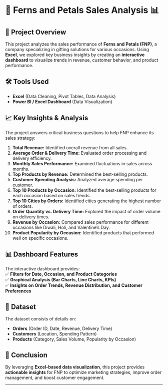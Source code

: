 # 🌿 Ferns and Petals Sales Analysis 📊

## 📌 Project Overview  
This project analyzes the sales performance of **Ferns and Petals (FNP)**, a company specializing in gifting solutions for various occasions. Using **Excel**, we explored key business insights by creating an **interactive dashboard** to visualize trends in revenue, customer behavior, and product performance.

## 🛠 Tools Used  
- **Excel** (Data Cleaning, Pivot Tables, Data Analysis)  
- **Power BI / Excel Dashboard** (Data Visualization)  

## 📈 Key Insights & Analysis  
The project answers critical business questions to help FNP enhance its sales strategy:  

1. **Total Revenue:** Identified overall revenue from all sales.  
2. **Average Order & Delivery Time:** Evaluated order processing and delivery efficiency.  
3. **Monthly Sales Performance:** Examined fluctuations in sales across months.  
4. **Top Products by Revenue:** Determined the best-selling products.  
5. **Customer Spending Analysis:** Analyzed average spending per customer.  
6. **Top 10 Products by Occasion:** Identified the best-selling products for each occasion based on sales trends.  
7. **Top 10 Cities by Orders:** Identified cities generating the highest number of orders.  
8. **Order Quantity vs. Delivery Time:** Explored the impact of order volume on delivery times.  
9. **Revenue by Occasion:** Compared sales performance for different occasions like Diwali, Holi, and Valentine’s Day.  
10. **Product Popularity by Occasion:** Identified products that performed well on specific occasions.  

## 📊 Dashboard Features  
The interactive dashboard provides:  
✅ **Filters for Date, Occasion, and Product Categories**  
✅ **Graphical Analysis (Bar Charts, Line Charts, KPIs)**  
✅ **Insights on Order Trends, Revenue Distribution, and Customer Preferences**  

## 📂 Dataset  
The dataset consists of details on:  
- **Orders** (Order ID, Date, Revenue, Delivery Time)  
- **Customers** (Location, Spending Pattern)  
- **Products** (Category, Sales Volume, Popularity by Occasion)  

## 🚀 Conclusion  
By leveraging **Excel-based data visualization**, this project provides **actionable insights** for FNP to optimize marketing strategies, improve order management, and boost customer engagement.  



---
